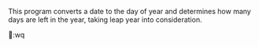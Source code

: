 This program converts a date to the day of year and determines how many days are left in the year, taking leap year into consideration.



:wq
